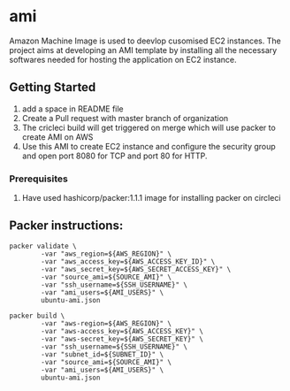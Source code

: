 # ami
Amazon Machine Image is used to deevlop cusomised EC2 instances.
The project aims at developing an AMI template by installing all the necessary softwares needed for hosting the application on EC2 instance.

## Getting Started

1. add a space in README file
2. Create a Pull request with master branch of organization
3. The cricleci build will get triggered on merge which will use packer to create AMI on AWS
4. Use this AMI to create EC2 instance and configure the security group and open port 8080 for TCP and port 80 for HTTP.

### Prerequisites

1. Have used hashicorp/packer:1.1.1 image for installing packer on circleci

## Packer instructions:

    packer validate \
            -var "aws_region=${AWS_REGION}" \
            -var "aws_access_key=${AWS_ACCESS_KEY_ID}" \
            -var "aws_secret_key=${AWS_SECRET_ACCESS_KEY}" \
            -var "source_ami=${SOURCE_AMI}" \
            -var "ssh_username=${SSH_USERNAME}" \
            -var "ami_users=${AMI_USERS}" \
            ubuntu-ami.json

    packer build \
            -var "aws-region=${AWS_REGION}" \
            -var "aws-access_key=${AWS_ACCESS_KEY}" \
            -var "aws-secret_key=${AWS_SECRET_KEY}" \
            -var "ssh_username=${SSH_USERNAME}" \
            -var "subnet_id=${SUBNET_ID}" \
            -var "source_ami=${SOURCE_AMI}" \
            -var "ami_users=${AMI_USERS}" \
            ubuntu-ami.json
